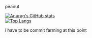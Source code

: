 peanut    

    
[![Anurag's GitHub stats](https://github-readme-stats.vercel.app/api?username=fotis2222&theme=radical)](https://github.com/anuraghazra/github-readme-stats)    
[![Top Langs](https://github-readme-stats.vercel.app/api/top-langs/?username=fotis2222&layout=pie&cache_seconds=3600&theme=radical)](https://github.com/anuraghazra/github-readme-stats)   
    
i have to be commit farming at this point
